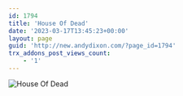 ```yaml
---
id: 1794
title: 'House Of Dead'
date: '2023-03-17T13:45:23+00:00'
layout: page
guid: 'http://new.andydixon.com/?page_id=1794'
trx_addons_post_views_count:
    - '1'
---
```


![House Of Dead](https://i0.wp.com/assets.g8x2.ldn.idrivee2-23.com/posters/House%20Of%20Dead%2001.jpg?w=1200&ssl=1 "House Of Dead")
